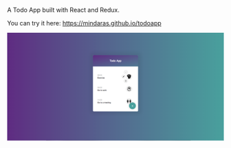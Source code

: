 A Todo App built with React and Redux.

You can try it here: https://mindaras.github.io/todoapp

![Alt text](./screenshot.png)

